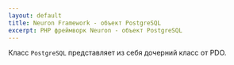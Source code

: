 ```yaml
---
layout: default
title: Neuron Framework - объект PostgreSQL
excerpt: PHP фреймворк Neuron - объект PostgreSQL
---
```


Класс `PostgreSQL` представляет из себя дочерний класс от PDO.
